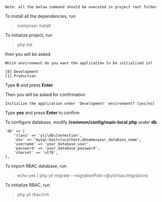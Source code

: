 ```
Note: all the below command should be executed in project root folder
```

To install all the dependencies, run
> composer install

To initialize project, run
> php init

then you will be asked
```
Which environment do you want the application to be initialized in?

[0] Development
[1] Production

```
Type **0** and press **Enter**

Then you will be asked for confirmation
```
Initialize the application under 'Development' environment? [yes|no] 
```
Type **yes** and press **Enter** to confirm

To configure database, modify **/common/config/main-local.php** under **db**
```
'db' => [
    'class' => 'yii\db\Connection',
    'dsn' => 'mysql:host=localhost;dbname=your_database_name',
    'username' => 'your_database_user',
    'password' => 'your_database_password',
    'charset' => 'utf8',
],
```
To import RBAC database, run
> echo yes | php yii migrate --migrationPath=@yii/rbac/migrations

To initialize RBAC, run
> php yii rbac/init